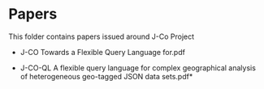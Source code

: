 # Papers
This folder contains papers issued around J-Co Project

* J-CO Towards a Flexible Query Language for.pdf

 * J-CO-QL A flexible query language for complex geographical analysis of heterogeneous geo-tagged JSON data sets.pdf*
